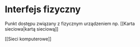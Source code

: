# Interfejs fizyczny
Punkt dostępu związany z fizycznym urządzeniem np. [[Karta sieciowa|kartą sieciową]]

[[Sieci komputerowe]]